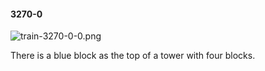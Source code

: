 #### 3270-0
![train-3270-0-0.png](https://github.com/lil-lab/nlvr/raw/master/nlvr/train/images/11/train-3270-0-0.png "train-3270-0-0.png")

There is a blue block as the top of a tower with four blocks.